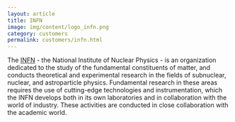 ```yaml
---
layout: article
title: INFN
image: img/content/logo_infn.png
category: customers
permalink: customers/infn.html
---
```


The [INFN](http://www.infn.it/indexen.php) - the National Institute of Nuclear Physics - is an organization dedicated to the study of the fundamental constituents of matter, and conducts theoretical and experimental research in the fields of subnuclear, nuclear, and astroparticle physics. Fundamental research in these areas requires the use of cutting-edge technologies and instrumentation, which the INFN develops both in its own laboratories and in collaboration with the world of industry. These activities are conducted in close collaboration with the academic world.